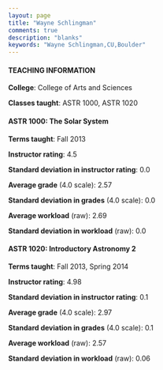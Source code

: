 ```yaml
---
layout: page
title: "Wayne Schlingman" 
comments: true
description: "blanks"
keywords: "Wayne Schlingman,CU,Boulder"
---
```

<head>
<script src="https://ajax.googleapis.com/ajax/libs/jquery/2.1.3/jquery.min.js"></script>
<script src="https://dl.dropboxusercontent.com/s/pc42nxpaw1ea4o9/highcharts.js?dl=0"></script>
<!-- <script src="../assets/js/highcharts.js"></script> -->
<style type="text/css">@font-face {
	font-family: "Bebas Neue";
	src: url(https://www.filehosting.org/file/details/544349/BebasNeue Regular.otf) format("opentype");
	}
	h1.Bebas { 
		font-family: "Bebas Neue", Verdana, Tahoma;
	}
</style>
</head>
	   
#### TEACHING INFORMATION

**College**: College of Arts and Sciences

**Classes taught**: ASTR 1000, ASTR 1020

#### ASTR 1000: The Solar System

**Terms taught**: Fall 2013

**Instructor rating**: 4.5

**Standard deviation in instructor rating**: 0.0

**Average grade** (4.0 scale): 2.57

**Standard deviation in grades** (4.0 scale): 0.0

**Average workload** (raw): 2.69

**Standard deviation in workload** (raw): 0.0

#### ASTR 1020: Introductory Astronomy 2

**Terms taught**: Fall 2013, Spring 2014

**Instructor rating**: 4.98

**Standard deviation in instructor rating**: 0.1

**Average grade** (4.0 scale): 2.97

**Standard deviation in grades** (4.0 scale): 0.1

**Average workload** (raw): 2.57

**Standard deviation in workload** (raw): 0.06


